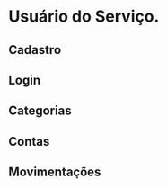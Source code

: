 Usuário do Serviço.
===================


Cadastro
--------

Login
-----

Categorias
----------

Contas
------

Movimentações
-------------
